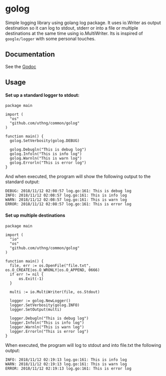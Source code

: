 # golog
Simple logging library using golang log package. It uses io.Writer as output destination so it can log to stdout, stderr or into a file or multiple destinations at the same time using io.MultiWriter. Its is inspired of `google/logger` with some personal touches.

## Documentation
See the [Godoc](https://godoc.org/github.com/uthng/golog)

## Usage

#### Set up a standard logger to stdout:

```
package main

import (
  "os"
  "github.com/uthng/common/golog"
)

function main() {
  golog.SetVerbosity(golog.DEBUG)

  golog.Debugln("This is debug log")
  golog.Infoln("This is info log")
  golog.Warnln("This is warn log")
  golog.Errorln("This is error log")
}
```

And when executed, the program will show the following output to the standard output:

```
DEBUG: 2018/11/12 02:08:57 log.go:161: This is debug log
INFO: 2018/11/12 02:08:57 log.go:161: This is info log
WARN: 2018/11/12 02:08:57 log.go:161: This is warn log
ERROR: 2018/11/12 02:08:57 log.go:161: This is error log
```

#### Set up multiple destinations
```
package main

import (
  "io"
  "os"
  "github.com/uthng/common/golog"
)

function main() {
  file, err := os.OpenFile("file.txt", os.O_CREATE|os.O_WRONLY|os.O_APPEND, 0666)
  if err != nil {
	  os.Exit(-1)
  }

  multi := io.MultiWriter(file, os.Stdout)

  logger := golog.NewLogger()
  logger.SetVerbosity(golog.INFO)
  logger.SetOutput(multi)
  
  logger.Debugln("This is debug log")
  logger.Infoln("This is info log")
  logger.Warnln("This is warn log")
  logger.Errorln("This is error log")
}
```

When executed, the program will log to stdout and into file.txt the following output:

```
INFO: 2018/11/12 02:19:13 log.go:161: This is info log
WARN: 2018/11/12 02:19:13 log.go:161: This is warn log
ERROR: 2018/11/12 02:19:13 log.go:161: This is error log
```
